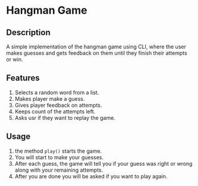 # Hangman Game

## Description
A simple implementation of the hangman game using CLI, where the user makes guesses and gets feedback on them until they finish their attempts or win.

## Features
1. Selects a random word from a list.
2. Makes player make a guess.
3. Gives player feedback on attempts.
4. Keeps count of the attempts left.
5. Asks usr if they want to replay the game.

## Usage
1. the method `play()` starts the game.
2. You will start to make your guesses.
3. After each guess, the game will tell you if your guess was right or wrong along with your remaining attempts.
4. After you are done you will be asked if you want to play again.